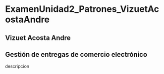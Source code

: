 # ExamenUnidad2_Patrones_VizuetAcostaAndre

## Vizuet Acosta Andre

## Gestión de entregas de comercio electrónico 

descripcion
